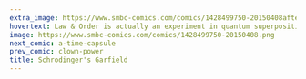 ```yaml
---
extra_image: https://www.smbc-comics.com/comics/1428499750-20150408after.png
hovertext: Law & Order is actually an experiment in quantum superposition.
image: https://www.smbc-comics.com/comics/1428499750-20150408.png
next_comic: a-time-capsule
prev_comic: clown-power
title: Schrodinger's Garfield
---
```


